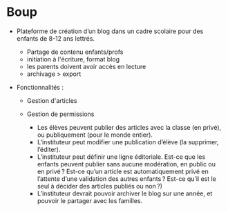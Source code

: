 # Boup

- Plateforme de création d’un blog dans un cadre scolaire pour des enfants de 8-12 ans lettrés.
  - Partage de contenu enfants/profs
  - initiation à l'écriture, format blog
  - les parents doivent avoir accès en lecture
  - archivage > export

- Fonctionnalités :

  - Gestion d'articles

  - Gestion de permissions 
    - Les élèves peuvent publier des articles avec la classe (en privé), ou publiquement (pour le monde entier). 
    - L’instituteur peut modifier une publication d’élève (la supprimer, l’éditer).
    - L’instituteur peut définir une ligne éditoriale. Est-ce que les enfants peuvent publier sans aucune modération, en public ou en privé ? Est-ce qu’un article est automatiquement privé en l’attente d’une validation des autres enfants ? Est-ce qu’il est le seul à décider des articles publiés ou non ?)
    - L’instituteur devrait pouvoir archiver le blog sur une année, et pouvoir le partager avec les familles.

